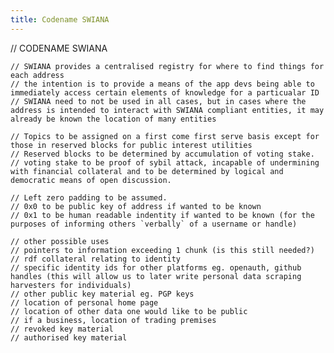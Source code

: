 ```yaml
---
title: Codename SWIANA
---
```


// CODENAME SWIANA

	// SWIANA provides a centralised registry for where to find things for each address
	// the intention is to provide a means of the app devs being able to immediately access certain elements of knowledge for a particualar ID
	// SWIANA need to not be used in all cases, but in cases where the address is intended to interact with SWIANA compliant entities, it may already be known the location of many entities

	// Topics to be assigned on a first come first serve basis except for those in reserved blocks for public interest utilities
	// Reserved blocks to be determined by accumulation of voting stake. 
	// voting stake to be proof of sybil attack, incapable of undermining with financial collateral and to be determined by logical and democratic means of open discussion.
	
	// Left zero padding to be assumed.
	// 0x0 to be public key of address if wanted to be known
	// 0x1 to be human readable indentity if wanted to be known (for the purposes of informing others `verbally` of a username or handle)

	// other possible uses
	// pointers to information exceeding 1 chunk (is this still needed?)
	// rdf collateral relating to identity
	// specific identity ids for other platforms eg. openauth, github handles (this will allow us to later write personal data scraping harvesters for individuals)
	// other public key material eg. PGP keys
	// location of personal home page
	// location of other data one would like to be public
	// if a business, location of trading premises
	// revoked key material
	// authorised key material